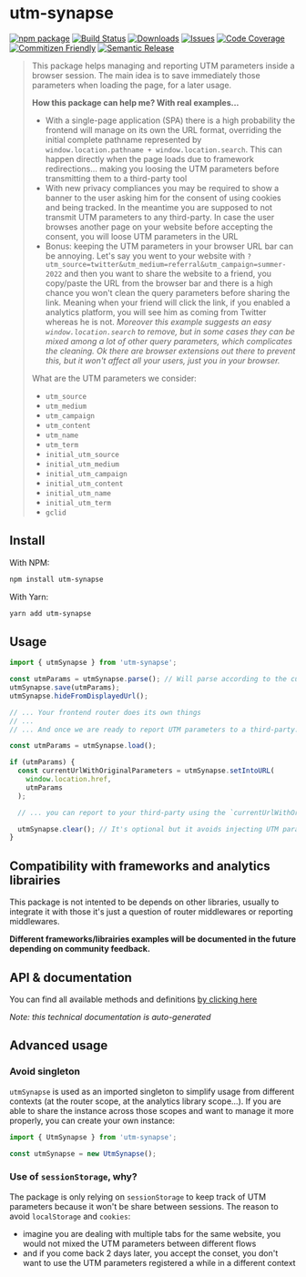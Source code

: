 # utm-synapse

[![npm package][npm-img]][npm-url]
[![Build Status][build-img]][build-url]
[![Downloads][downloads-img]][downloads-url]
[![Issues][issues-img]][issues-url]
[![Code Coverage][codecov-img]][codecov-url]
[![Commitizen Friendly][commitizen-img]][commitizen-url]
[![Semantic Release][semantic-release-img]][semantic-release-url]

> This package helps managing and reporting UTM parameters inside a browser session. The main idea is to save immediately those parameters when loading the page, for a later usage.
>
> **How this package can help me? With real examples...**
>
> - With a single-page application (SPA) there is a high probability the frontend will manage on its own the URL format, overriding the initial complete pathname represented by `window.location.pathname + window.location.search`. This can happen directly when the page loads due to framework redirections... making you loosing the UTM parameters before transmitting them to a third-party tool
> - With new privacy compliances you may be required to show a banner to the user asking him for the consent of using cookies and being tracked. In the meantime you are supposed to not transmit UTM parameters to any third-party. In case the user browses another page on your website before accepting the consent, you will loose UTM parameters in the URL
> - Bonus: keeping the UTM parameters in your browser URL bar can be annoying. Let's say you went to your website with `?utm_source=twitter&utm_medium=referral&utm_campaign=summer-2022` and then you want to share the website to a friend, you copy/paste the URL from the browser bar and there is a high chance you won't clean the query parameters before sharing the link. Meaning when your friend will click the link, if you enabled a analytics platform, you will see him as coming from Twitter whereas he is not. _Moreover this example suggests an easy `window.location.search` to remove, but in some cases they can be mixed among a lot of other query parameters, which complicates the cleaning. Ok there are browser extensions out there to prevent this, but it won't affect all your users, just you in your browser._
>
> What are the UTM parameters we consider:
>
> - `utm_source`
> - `utm_medium`
> - `utm_campaign`
> - `utm_content`
> - `utm_name`
> - `utm_term`
> - `initial_utm_source`
> - `initial_utm_medium`
> - `initial_utm_campaign`
> - `initial_utm_content`
> - `initial_utm_name`
> - `initial_utm_term`
> - `gclid`

## Install

With NPM:

```bash
npm install utm-synapse
```

With Yarn:

```bash
yarn add utm-synapse
```

## Usage

```ts
import { utmSynapse } from 'utm-synapse';

const utmParams = utmSynapse.parse(); // Will parse according to the current URL
utmSynapse.save(utmParams);
utmSynapse.hideFromDisplayedUrl();

// ... Your frontend router does its own things
// ...
// ... And once we are ready to report UTM parameters to a third-party...

const utmParams = utmSynapse.load();

if (utmParams) {
  const currentUrlWithOriginalParameters = utmSynapse.setIntoURL(
    window.location.href,
    utmParams
  );

  // ... you can report to your third-party using the `currentUrlWithOriginalParameters` as "page location" parameter (the naming will depend on your analytics platform)

  utmSynapse.clear(); // It's optional but it avoids injecting UTM params on the next page changes since the data has been reported already (the third-party tool should manage a continuity of session between pages)
}
```

## Compatibility with frameworks and analytics librairies

This package is not intented to be depends on other libraries, usually to integrate it with those it's just a question of router middlewares or reporting middlewares.

**Different frameworks/librairies examples will be documented in the future depending on community feedback.**

## API & documentation

You can find all available methods and definitions [by clicking here](docs/TYPINGS.md)

_Note: this technical documentation is auto-generated_

## Advanced usage

### Avoid singleton

`utmSynapse` is used as an imported singleton to simplify usage from different contexts (at the router scope, at the analytics library scope...). If you are able to share the instance across those scopes and want to manage it more properly, you can create your own instance:

```ts
import { UtmSynapse } from 'utm-synapse';

const utmSynapse = new UtmSynapse();
```

### Use of `sessionStorage`, why?

The package is only relying on `sessionStorage` to keep track of UTM parameters because it won't be share between sessions. The reason to avoid `localStorage` and `cookies`:

- imagine you are dealing with multiple tabs for the same website, you would not mixed the UTM parameters between different flows
- and if you come back 2 days later, you accept the conset, you don't want to use the UTM parameters registered a while in a different context

[build-img]: https://github.com/sneko/utm-synapse/actions/workflows/release.yml/badge.svg
[build-url]: https://github.com/sneko/utm-synapse/actions/workflows/release.yml
[downloads-img]: https://img.shields.io/npm/dt/utm-synapse
[downloads-url]: https://www.npmtrends.com/utm-synapse
[npm-img]: https://img.shields.io/npm/v/utm-synapse
[npm-url]: https://www.npmjs.com/package/utm-synapse
[issues-img]: https://img.shields.io/github/issues/sneko/utm-synapse
[issues-url]: https://github.com/sneko/utm-synapse/issues
[codecov-img]: https://codecov.io/gh/sneko/utm-synapse/branch/main/graph/badge.svg
[codecov-url]: https://codecov.io/gh/sneko/utm-synapse
[semantic-release-img]: https://img.shields.io/badge/%20%20%F0%9F%93%A6%F0%9F%9A%80-semantic--release-e10079.svg
[semantic-release-url]: https://github.com/semantic-release/semantic-release
[commitizen-img]: https://img.shields.io/badge/commitizen-friendly-brightgreen.svg
[commitizen-url]: http://commitizen.github.io/cz-cli/
